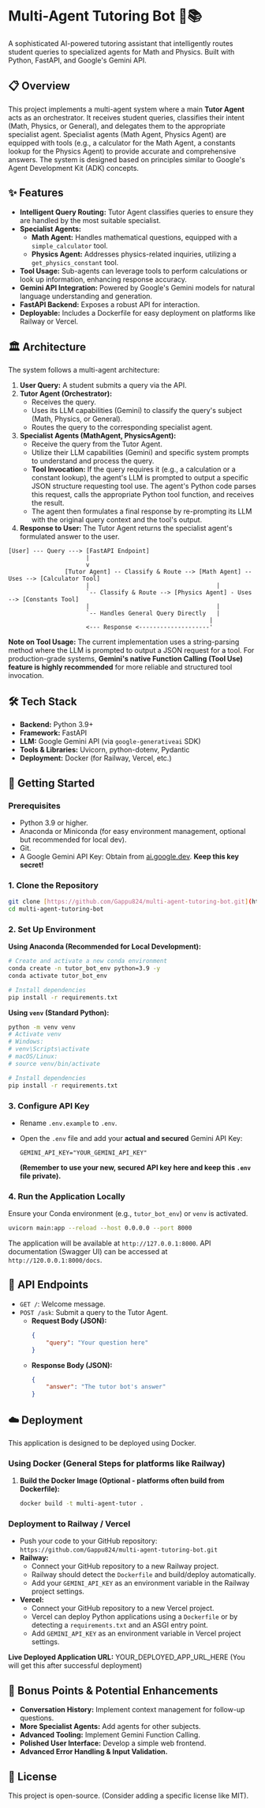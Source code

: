 # Multi-Agent Tutoring Bot 🤖📚

A sophisticated AI-powered tutoring assistant that intelligently routes student queries to specialized agents for Math and Physics. Built with Python, FastAPI, and Google's Gemini API.

## 📋 Overview

This project implements a multi-agent system where a main **Tutor Agent** acts as an orchestrator. It receives student queries, classifies their intent (Math, Physics, or General), and delegates them to the appropriate specialist agent. Specialist agents (Math Agent, Physics Agent) are equipped with tools (e.g., a calculator for the Math Agent, a constants lookup for the Physics Agent) to provide accurate and comprehensive answers. The system is designed based on principles similar to Google's Agent Development Kit (ADK) concepts.

## ✨ Features

* **Intelligent Query Routing:** Tutor Agent classifies queries to ensure they are handled by the most suitable specialist.
* **Specialist Agents:**
    * **Math Agent:** Handles mathematical questions, equipped with a `simple_calculator` tool.
    * **Physics Agent:** Addresses physics-related inquiries, utilizing a `get_physics_constant` tool.
* **Tool Usage:** Sub-agents can leverage tools to perform calculations or look up information, enhancing response accuracy.
* **Gemini API Integration:** Powered by Google's Gemini models for natural language understanding and generation.
* **FastAPI Backend:** Exposes a robust API for interaction.
* **Deployable:** Includes a Dockerfile for easy deployment on platforms like Railway or Vercel.

## 🏛️ Architecture

The system follows a multi-agent architecture:

1.  **User Query:** A student submits a query via the API.
2.  **Tutor Agent (Orchestrator):**
    * Receives the query.
    * Uses its LLM capabilities (Gemini) to classify the query's subject (Math, Physics, or General).
    * Routes the query to the corresponding specialist agent.
3.  **Specialist Agents (MathAgent, PhysicsAgent):**
    * Receive the query from the Tutor Agent.
    * Utilize their LLM capabilities (Gemini) and specific system prompts to understand and process the query.
    * **Tool Invocation:** If the query requires it (e.g., a calculation or a constant lookup), the agent's LLM is prompted to output a specific JSON structure requesting tool use. The agent's Python code parses this request, calls the appropriate Python tool function, and receives the result.
    * The agent then formulates a final response by re-prompting its LLM with the original query context and the tool's output.
4.  **Response to User:** The Tutor Agent returns the specialist agent's formulated answer to the user.

```
[User] --- Query ---> [FastAPI Endpoint]
                      |
                      v
                [Tutor Agent] -- Classify & Route --> [Math Agent] -- Uses --> [Calculator Tool]
                      |                                    |
                      `-- Classify & Route --> [Physics Agent] - Uses --> [Constants Tool]
                      |                                    |
                      `-- Handles General Query Directly   |
                                                         |
                      <--- Response <--------------------'
```

**Note on Tool Usage:** The current implementation uses a string-parsing method where the LLM is prompted to output a JSON request for a tool. For production-grade systems, **Gemini's native Function Calling (Tool Use) feature is highly recommended** for more reliable and structured tool invocation.

## 🛠️ Tech Stack

* **Backend:** Python 3.9+
* **Framework:** FastAPI
* **LLM:** Google Gemini API (via `google-generativeai` SDK)
* **Tools & Libraries:** Uvicorn, python-dotenv, Pydantic
* **Deployment:** Docker (for Railway, Vercel, etc.)

## 🚀 Getting Started

### Prerequisites

* Python 3.9 or higher.
* Anaconda or Miniconda (for easy environment management, optional but recommended for local dev).
* Git.
* A Google Gemini API Key: Obtain from [ai.google.dev](https://ai.google.dev). **Keep this key secret!**

### 1. Clone the Repository

```bash
git clone [https://github.com/Gappu824/multi-agent-tutoring-bot.git](https://github.com/Gappu824/multi-agent-tutoring-bot.git)
cd multi-agent-tutoring-bot
```

### 2. Set Up Environment

**Using Anaconda (Recommended for Local Development):**

```bash
# Create and activate a new conda environment
conda create -n tutor_bot_env python=3.9 -y
conda activate tutor_bot_env

# Install dependencies
pip install -r requirements.txt
```

**Using `venv` (Standard Python):**

```bash
python -m venv venv
# Activate venv
# Windows:
# venv\Scripts\activate
# macOS/Linux:
# source venv/bin/activate

# Install dependencies
pip install -r requirements.txt
```

### 3. Configure API Key

* Rename `.env.example` to `.env`.
* Open the `.env` file and add your **actual and secured** Gemini API Key:

    ```env
    GEMINI_API_KEY="YOUR_GEMINI_API_KEY"
    ```
    **(Remember to use your new, secured API key here and keep this `.env` file private).**

### 4. Run the Application Locally

Ensure your Conda environment (e.g., `tutor_bot_env`) or `venv` is activated.

```bash
uvicorn main:app --reload --host 0.0.0.0 --port 8000
```

The application will be available at `http://127.0.0.1:8000`.
API documentation (Swagger UI) can be accessed at `http://120.0.0.1:8000/docs`.

## 🧪 API Endpoints

* `GET /`: Welcome message.
* `POST /ask`: Submit a query to the Tutor Agent.
    * **Request Body (JSON):**
        ```json
        {
            "query": "Your question here"
        }
        ```
    * **Response Body (JSON):**
        ```json
        {
            "answer": "The tutor bot's answer"
        }
        ```

## ☁️ Deployment

This application is designed to be deployed using Docker.

### Using Docker (General Steps for platforms like Railway)

1.  **Build the Docker Image (Optional - platforms often build from Dockerfile):**
    ```bash
    docker build -t multi-agent-tutor .
    ```

### Deployment to Railway / Vercel

* Push your code to your GitHub repository: `https://github.com/Gappu824/multi-agent-tutoring-bot.git`
* **Railway:**
    * Connect your GitHub repository to a new Railway project.
    * Railway should detect the `Dockerfile` and build/deploy automatically.
    * Add your `GEMINI_API_KEY` as an environment variable in the Railway project settings.
* **Vercel:**
    * Connect your GitHub repository to a new Vercel project.
    * Vercel can deploy Python applications using a `Dockerfile` or by detecting a `requirements.txt` and an ASGI entry point.
    * Add `GEMINI_API_KEY` as an environment variable in Vercel project settings.

**Live Deployed Application URL:** YOUR_DEPLOYED_APP_URL_HERE (You will get this after successful deployment)

## 🌟 Bonus Points & Potential Enhancements

* **Conversation History:** Implement context management for follow-up questions.
* **More Specialist Agents:** Add agents for other subjects.
* **Advanced Tooling:** Implement Gemini Function Calling.
* **Polished User Interface:** Develop a simple web frontend.
* **Advanced Error Handling & Input Validation.**

## 📜 License

This project is open-source. (Consider adding a specific license like MIT).